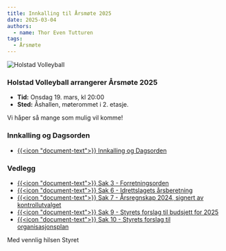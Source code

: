 ```yaml
---
title: Innkalling til Årsmøte 2025
date: 2025-03-04
authors:
  - name: Thor Even Tutturen
tags:
  - Årsmøte
---
```


![Holstad Volleyball](/holstad-volley.jpg)


### Holstad Volleyball arrangerer Årsmøte 2025

- **Tid:** Onsdag 19. mars, kl 20:00
- **Sted:** Åshallen, møterommet i 2. etasje.

Vi håper så mange som mulig vil komme!


### Innkalling og Dagsorden

 - [{{<icon "document-text">}} Innkalling og Dagsorden](/dokumenter/2025-arsmote/2025_Årsmøte_Innkalling_Dagsorden.pdf)

### Vedlegg
- [{{<icon "document-text">}} Sak 3 - Forretningsorden](/dokumenter/2025-arsmote/2025_Årsmøte_Sak_3_Forretningsorden.pdf)
- [{{<icon "document-text">}} Sak 6 - Idrettslagets årsberetning](/dokumenter/2025-arsmote/2025_Årsmøte_Sak_6_Årsberetning.pdf)
- [{{<icon "document-text">}} Sak 7 - Årsregnskap 2024, signert av kontrollutvalget](/dokumenter/2025-arsmote/2025_Årsmøte_Sak_7_Årsregnskap_2024_signert.pdf)
- [{{<icon "document-text">}} Sak 9 - Styrets forslag til budsjett for 2025](/dokumenter/2025-arsmote/2025_Årsmøte_Sak_9_Budsjett_2025.pdf)
- [{{<icon "document-text">}} Sak 10 - Styrets forslag til organisasjonsplan](/dokumenter/2025-arsmote/2025_Årsmøte_Sak_10_Organisasjonsplan.pdf)


Med vennlig hilsen Styret